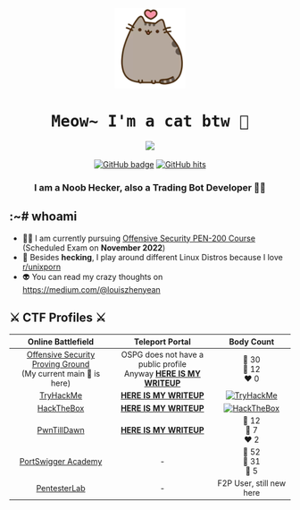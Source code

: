 <p align="center">
  <img src="kitten.png">
</p>

<h1 align="center">
  <samp>
    <b>
      Meow~ I'm a cat btw 🐾
    </b>
  </samp>
</h1>
  
<p align="center">
  <img src = "https://github-readme-stats.vercel.app/api?username=zyairelai&show_icons=true&hide_border=true&theme=graywhite&include_all_commits=true&count_private=true" width = 460>
</p>
<p align="center">
  <a href="https://github.com/zyairelai?tab=repositories" target="_blank">
    <img src="https://img.shields.io/github/followers/zyairelai?color=green&logo=Github" alt="GitHub badge" /></a>
  <a href="https://github.com/zyairelai" target="_blank"><img alt="GitHub hits" src="https://img.shields.io/github/last-commit/zyairelai/zyairelai?label=profile%20updated&style=flat-square"></a>
</p>

<h3 align="center">I am a Noob Hecker, also a Trading Bot Developer 👨‍💻</h3>

## :~# whoami
- 👨‍💻 I am currently pursuing [Offensive Security PEN-200 Course](https://www.offensive-security.com/pwk-oscp/) (Scheduled Exam on **November 2022**)
- 🔮 Besides **hecking**, I play around different Linux Distros because I love [r/unixporn](https://www.reddit.com/r/unixporn/)
- 👽 You can read my crazy thoughts on https://medium.com/@louiszhenyean 

## ⚔️ CTF Profiles ⚔️

<div align="center">
  
| Online Battlefield | Teleport Portal | Body Count | 
|:---:|:---:|:---:|
| [Offensive Security Proving Ground](https://www.offensive-security.com/labs/) <br> (My current main 🎯 is here) | OSPG does not have a public profile <br> Anyway [**HERE IS MY WRITEUP**](https://zyaire.notion.site/Proving-Grounds-Play-c1ad519dab414c9e94afcbf446dc1b39) | 💚 30 <br> 🧡 12 <br> ❤️ 0 |
| [TryHackMe](https://tryhackme.com/p/Zyaire) | [**HERE IS MY WRITEUP**](https://zyaire.notion.site/TryHackMe-a88bfec02bb8444f9c80a4a2a8c17a93) | <a href="https://tryhackme.com/p/Zyaire"><img src="https://tryhackme-badges.s3.amazonaws.com/Zyaire.png?3" alt="TryHackMe"></a> |
| [HackTheBox](https://app.hackthebox.com/profile/223593) | [**HERE IS MY WRITEUP**](https://zyaire.notion.site/Machines-9af09b80647448bd8a37da871bc7fecf) | <a href="https://www.hackthebox.eu/profile/223593"><img src="http://www.hackthebox.eu/badge/image/223593" alt="HackTheBox"></a> |
| [PwnTillDawn](https://online.pwntilldawn.com/Achievements/3175) | [**HERE IS MY WRITEUP**](https://zyaire.notion.site/PwnTillDawn-ad8f085a4a914bee9c62779d94896698) | 💚 12 <br> 🧡 7 <br> ❤️ 2 |
| [PortSwigger Academy](https://portswigger.net/web-security/all-labs) | - | 💚 52 <br> 💙 31 <br> 💜 5 |
| [PentesterLab]( https://pentesterlab.com/profile/Zyaire) | - | F2P User, still new here |

</div>
